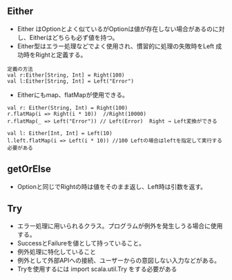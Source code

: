 ## Either 
- Either はOptionとよく似ているがOptionは値が存在しない場合があるのに対し、Eitherはどちらも必ず値を持つ。
- Either型はエラー処理などでよく使用され、慣習的に処理の失敗時をLeft 成功時をRightと定義する。
```
定義の方法
val r:Either[String, Int] = Right(100)
val l:Either[String, Int] = Left("Error")
```
- Eitherにもmap、flatMapが使用できる。
```
val r: Either(String, Int) = Right(100)
r.flatMap(i => Right(i * 10))  //Right(10000)
r.flatMap(_ => Left("Error")) // Left(Error)  Right → Left変換ができる

val l: Either[Int, Int] = Left(10)
l.left.flatMap(i => Left(i * 10)) //100 Leftの場合はleftを指定して実行する必要がある
```
## getOrElse 
- Optionと同じでRightの時は値をそのまま返し、Left時は引数を返す。
## Try
- エラー処理に用いられるクラス。プログラムが例外を発生しうる場合に使用する。
- SuccessとFailureを値として持っていること。
- 例外処理に特化していること
- 例外として外部APIへの接続、ユーザーからの意図しない入力などがある。
- Tryを使用するには import scala.util.Try をする必要がある 

